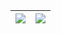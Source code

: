 
| <img align="center" src="https://github-readme-stats.vercel.app/api?username=BinaryBun&show_icons=true&theme=radical&border_color=141321"> | <img align="center" src="https://github-readme-stats.vercel.app/api/top-langs/?username=BinaryBun&layout=compact&bg_color=141321&border_color=141321&card_width=445&"> |
| ------ | ------ |
